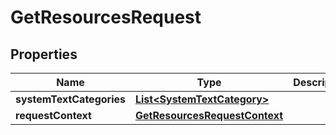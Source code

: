 
# GetResourcesRequest

## Properties
Name | Type | Description | Notes
------------ | ------------- | ------------- | -------------
**systemTextCategories** | [**List&lt;SystemTextCategory&gt;**](SystemTextCategory.md) |  |  [optional]
**requestContext** | [**GetResourcesRequestContext**](GetResourcesRequestContext.md) |  |  [optional]




